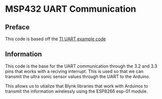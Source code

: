 # MSP432 UART Communication

## Preface
This code is based off the [TI UART example code](http://dev.ti.com/tirex/explore/node?node=AHgBmlbzFK.HTw3HuKF7Cw__z-lQYNj__LATEST)

## Information
This code is the base for the UART communication through the 3.2 and 3.3 pins that works with a reciving interrupt.
This is used so that we can transmit the ultra sonic sensor values through the UART to the Arduino.

This allows us to utialize that Blynk libraries that work with Arduinos to transmit the information wirelessly using the ESP8266 esp-01 module.
